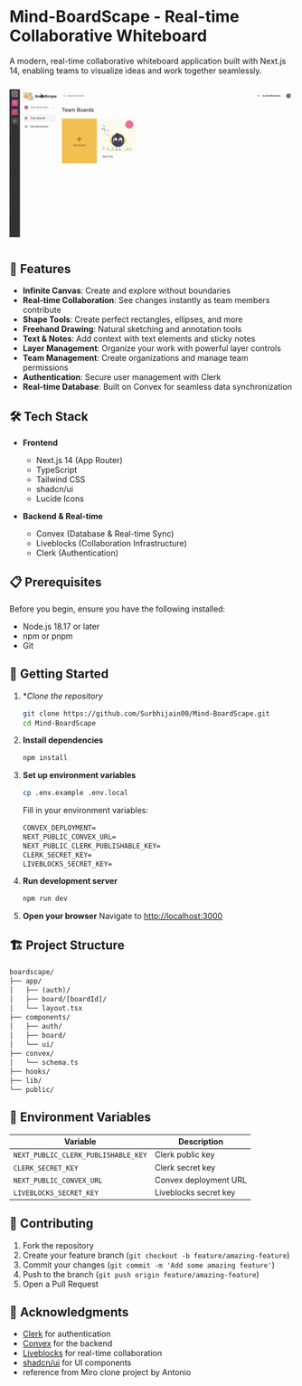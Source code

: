 
# Mind-BoardScape - Real-time Collaborative Whiteboard

A modern, real-time collaborative whiteboard application built with Next.js 14, enabling teams to visualize ideas and work together seamlessly.

![BoardScape Demo](public/demo.gif)

## 🚀 Features

- **Infinite Canvas**: Create and explore without boundaries
- **Real-time Collaboration**: See changes instantly as team members contribute
- **Shape Tools**: Create perfect rectangles, ellipses, and more
- **Freehand Drawing**: Natural sketching and annotation tools
- **Text & Notes**: Add context with text elements and sticky notes
- **Layer Management**: Organize your work with powerful layer controls
- **Team Management**: Create organizations and manage team permissions
- **Authentication**: Secure user management with Clerk
- **Real-time Database**: Built on Convex for seamless data synchronization

## 🛠️ Tech Stack

- **Frontend**
  - Next.js 14 (App Router)
  - TypeScript
  - Tailwind CSS
  - shadcn/ui
  - Lucide Icons

- **Backend & Real-time**
  - Convex (Database & Real-time Sync)
  - Liveblocks (Collaboration Infrastructure)
  - Clerk (Authentication)

## 📋 Prerequisites

Before you begin, ensure you have the following installed:
- Node.js 18.17 or later
- npm or pnpm
- Git

## 🚀 Getting Started

1. **Clone the repository*
   ```bash
   git clone https://github.com/Surbhijain00/Mind-BoardScape.git
   cd Mind-BoardScape
   ```

2. **Install dependencies**
   ```bash
   npm install
   ```

3. **Set up environment variables**
   ```bash
   cp .env.example .env.local
   ```
   Fill in your environment variables:
   ```env
   CONVEX_DEPLOYMENT=
   NEXT_PUBLIC_CONVEX_URL=
   NEXT_PUBLIC_CLERK_PUBLISHABLE_KEY=
   CLERK_SECRET_KEY=
   LIVEBLOCKS_SECRET_KEY=
   ```

4. **Run development server**
   ```bash
   npm run dev
   ```

5. **Open your browser**
   Navigate to [http://localhost:3000](http://localhost:3000)

## 🏗️ Project Structure

```
boardscape/
├── app/
│   ├── (auth)/
│   ├── board/[boardId]/
│   └── layout.tsx
├── components/
│   ├── auth/
│   ├── board/
│   └── ui/
├── convex/
│   └── schema.ts
├── hooks/
├── lib/
└── public/
```

## 📝 Environment Variables

| Variable | Description |
|----------|-------------|
| `NEXT_PUBLIC_CLERK_PUBLISHABLE_KEY` | Clerk public key |
| `CLERK_SECRET_KEY` | Clerk secret key |
| `NEXT_PUBLIC_CONVEX_URL` | Convex deployment URL |
| `LIVEBLOCKS_SECRET_KEY` | Liveblocks secret key |

## 🤝 Contributing

1. Fork the repository
2. Create your feature branch (`git checkout -b feature/amazing-feature`)
3. Commit your changes (`git commit -m 'Add some amazing feature'`)
4. Push to the branch (`git push origin feature/amazing-feature`)
5. Open a Pull Request


## 👏 Acknowledgments

- [Clerk](https://clerk.dev/) for authentication
- [Convex](https://www.convex.dev/) for the backend
- [Liveblocks](https://liveblocks.io/) for real-time collaboration
- [shadcn/ui](https://ui.shadcn.com/) for UI components
- reference from Miro clone project by Antonio

